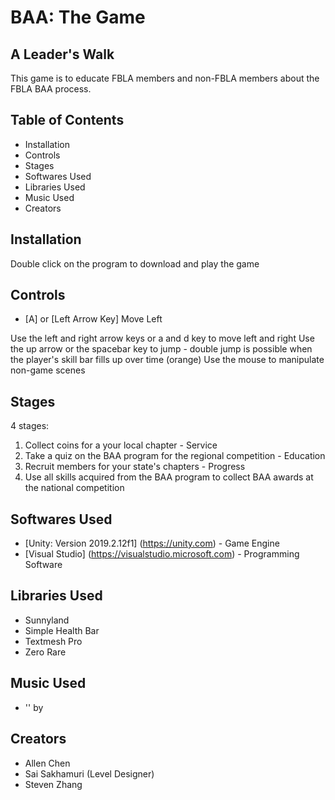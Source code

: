 # BAA: The Game
## A Leader's Walk 

This game is to educate FBLA members and non-FBLA members about the FBLA BAA process. 

## Table of Contents
* Installation
* Controls
* Stages
* Softwares Used
* Libraries Used
* Music Used
* Creators

## Installation
Double click on the program to download and play the game

## Controls
* [A] or [Left Arrow Key] Move Left 

Use the left and right arrow keys or a and d key to move left and right
Use the up arrow or the spacebar key to jump - double jump is possible when the player's skill bar fills up over time (orange)
Use the mouse to manipulate non-game scenes

## Stages
4 stages:
1. Collect coins for a your local chapter - Service
2. Take a quiz on the BAA program for the regional competition - Education
3. Recruit members for your state's chapters - Progress
4. Use all skills acquired from the BAA program to collect BAA awards at the national competition

## Softwares Used
* [Unity: Version 2019.2.12f1] (https://unity.com) - Game Engine
* [Visual Studio] (https://visualstudio.microsoft.com) - Programming Software

## Libraries Used
* Sunnyland
* Simple Health Bar
* Textmesh Pro
* Zero Rare

## Music Used
* '' by 

## Creators
* Allen Chen
* Sai Sakhamuri (Level Designer)
* Steven Zhang 
